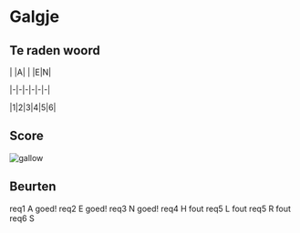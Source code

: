 # Galgje

## Te raden woord

| |A| | |E|N|

|-|-|-|-|-|-|

|1|2|3|4|5|6|

## Score
![gallow](./images/3.png)

## Beurten
req1 A
goed!
req2 E
goed!
req3 N
goed!
req4 H
fout 
req5 L
fout 
req5 R
fout 
req6 S
